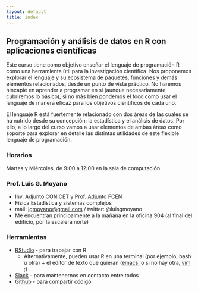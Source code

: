 ```yaml
--- 
layout: default 
title: index 
--- 
```



## Programación y análisis de datos en R con aplicaciones científicas

Este curso tiene como objetivo enseñar el lenguaje de programación R como una herramienta útil
para la investigación científica. Nos proponemos explorar el lenguaje y su ecosistema de paquetes,
funciones y demás elementos relacionados, desde un punto de vista práctico. No haremos hincapié en
aprender a programar en si (aunque necesariamente cubriremos lo básico), si no más bien pondemos el
foco como usar el lenguaje de manera eficaz para los objetivos científicos de cada uno. 

El lenguaje R está fuertemente relacionado con dos áreas de las cuales se ha nutrido desde su
concepción: la estadística y el análisis de datos. Por ello, a lo largo del curso vamos a usar
elementos de ambas áreas como soporte para explorar en detalle las distintas utilidades de este
flexible lenguaje de programación.


### Horarios

Martes y Miércoles, de 9:00 a 12:00 en la sala de computación


### Prof. Luis G. Moyano

-   Inv. Adjunto CONICET y Prof. Adjunto FCEN
-   Física Estadística y sistemas complejos
-   mail: <span class="underline">lgmoyano@gmail.com</span> / twitter: @luisgmoyano
-   Me encuentran principalmente a la mañana en la oficina 904 (al final del edificio, por la escalera norte)


### Herramientas

-   [RStudio](https://www.rstudio.com/) - para trabajar con R
    -   Alternativamente, pueden usar R en una terminal (por ejemplo, bash u otra) + el editor de texto que quieran ([emacs](https://www.gnu.org/software/emacs/), o si no hay otra, [vim](http://www.vim.org/) ;)
-   [Slack](https://slack.com/) - para mantenernos en contacto entre todos
-   [Github](https://github.com/) - para compartir código

